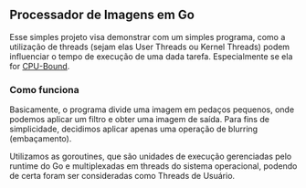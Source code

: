 ## Processador de Imagens em Go

Esse simples projeto visa demonstrar com um simples programa, como a utilização
de threads (sejam elas User Threads ou Kernel Threads) podem influenciar o tempo
de execução de uma dada tarefa. Especialmente se ela for [CPU-Bound](https://en.wikipedia.org/wiki/CPU-bound).

### Como funciona

Basicamente, o programa divide uma imagem em pedaços pequenos, onde podemos
aplicar um filtro e obter uma imagem de saída. Para fins de simplicidade, 
decidimos aplicar apenas uma operação de blurring (embaçamento).

Utilizamos as goroutines, que são unidades de execução gerenciadas pelo 
runtime do Go e multiplexadas em threads do sistema operacional, podendo
de certa foram ser consideradas como Threads de Usuário.
